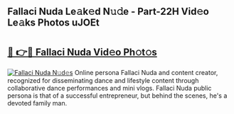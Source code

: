 ## Fallaci Nuda Le𝚊k𝚎d N𝚞𝚍e - Part-22H Vid𝚎o Le𝚊ks Photos uJOEt

# <h2><a href="http://fbbwxda.evod.top/?m=Fallaci+Nuda">🔗 👉🔴 Fallaci Nuda Vid𝚎o Ph𝚘t𝚘s</a></h2>

[![Fallaci Nuda N𝚞d𝚎s](https://i.imgur.com/8V9OHl7.gif)](http://fbbwxda.evod.top/?m=Fallaci+Nuda)
Online persona Fallaci Nuda and content creator, recognized for disseminating dance and lifestyle content through collaborative dance performances and mini vlogs. Fallaci Nuda public persona is that of a successful entrepreneur, but behind the scenes, he's a devoted family man. 
